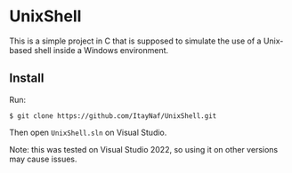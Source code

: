 # UnixShell

This is a simple project in C that is supposed to simulate the use of a Unix-based shell inside a Windows environment.

## Install

Run:

```
$ git clone https://github.com/ItayNaf/UnixShell.git
```

Then open `UnixShell.sln` on Visual Studio.

Note: this was tested on Visual Studio 2022, so using it on other versions may cause issues.
